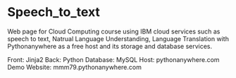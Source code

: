 # Speech_to_text
Web page for Cloud Computing course using IBM cloud services such as speech to text, Natrual Language Understanding, Language Translation with Pythonanywhere as a free host and its storage and database services.

Front: Jinja2
Back: Python
Database: MySQL
Host: pythonanywhere.com
Demo Website: mmm79.pythonanywhere.com
